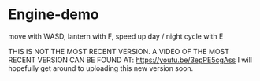 # Engine-demo

move with WASD, lantern with F, speed up day / night cycle with E

THIS IS NOT THE MOST RECENT VERSION. A VIDEO OF THE MOST RECENT VERSION CAN BE FOUND AT:
https://youtu.be/3epPE5cgAss
I will hopefully get around to uploading this new version soon.
